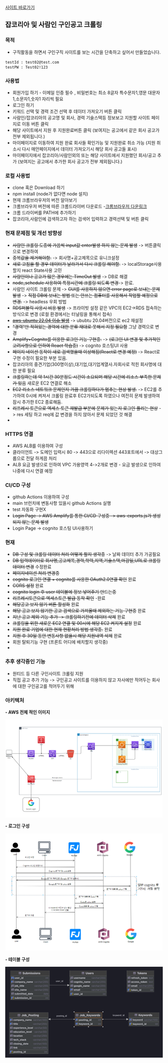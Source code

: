 
[사이트 바로가기](https://findjob.lsapee.com)

## 잡코리아 및 사람인 구인공고 크롤링

### 목적

- 구직활동을 하면서 구인구직 사이트를 보는 시간을 단축하고 싶어서 만들었습니다.

```
testId : test02@test.com
testPW : Test02!123
```

### 사용법
 - 회원가입 하기 - 이메일 인증 필수 , 비밀번호는 최소 8글자 특수문자1,영문 대문자1,소문자1,숫자1 자리씩 필요
 - 로그인 하기
 - 키워드 선택 및 경력 조건 선택 후 데이터 가져오기 버튼 클릭 
 - 사람인/잡코리아의 공고명 및 회사, 경력 기술스택등 정보보고 지원할 사이트 페이지로 이동 버튼 클릭
 - 해당 사이트에서 지원 후 지원완료버튼 클릭 (보여지는 공고에서 같은 회사 공고가 전부 제외됩니다.)
 - 마이페이지로 이동하여 지원 완료 회사들 확인가능 및 지원완료 취소 가능 (지원 취소시 다시 매안페이지에서 데이터 가져오기시 해당 회사 공고들 표시)
 - 마이페이지에서 잡코리아/사람인외의 또는 해당 사이트에서 지원했던 회사/공고 추가 (보여지는 공고에서 추가한 회사 공고가 전부 제외됩니다.)

### 로컬 사용법
 - clone 혹은 Download 하기
 - npm install (node가 없다면 node 설치)
 - 현재 크롬브라우저의 버전 알아보기
 - 크롬브라우저 버전에 따른 크롬드라이버 다운로드 -[크롬브라우저 다운링크](https://chromedriver.chromium.org/downloads/version-selection)
 - 크롬 드라이버를 PATH에 추가하기
 - 잡코리아,사람인에 검색하고자 하는 검색어 입력하고 경력선택 및 버튼 클릭

### 현재 문제점 및 개선 방향성
 
 - ~~사람인 크롤링 도중에 가씀씩 input값 enter발생 하지 않는 문제 발생~~ -> 버튼클릭으로 변경하여
 - ~~중복값을 제거해야함.~~ -> 회사명+공고제목으로 유니크설정 
 - ~~새로 고침을 할 경우 데이터가 날라가서 다시 크롤링 해야함.~~ -> localStorage사용할지 react State사용 고민
 - ~~사람인이나 공고가 많은 경우에는 TimeOut 발생~~ -> DB로 해결
 - ~~node_schedule 사용하여 특정시간에 크롤링 되도록 변경~~-> 완료.
 - 사람인 사이트 크롤링 문제 -> ~~GUI를 사용하지 않으면 error page로 보내는 문제 발생~~ -> ~~직접 DB에 보내는 방법 또는 안쓰는 컴퓨터를 사용해서 작업할 예정으로 변경.~~ -> headless 우회 방법
 - ~~RDS퍼블릭 사용시 비용 발생~~ -> 프라이빗 설정 같은 VPC의 EC2->RDS 접속하는 방식으로 변경 (로컬 환경에서는 터널링을 통해서 접속)
 - ~~[aws-ubuntu 22.04 이슈 발생](https://bugs.launchpad.net/ubuntu/+source/linux-aws/+bug/2058480)~~ -> ububtu 20.04버전으로 ec2 재설정
 - ~~"경력"만 적혀있는 경력에 대한 분류 재대로 못해서 지정 필요함~~ 그냥 경력으로 변경
 - ~~Amplify+Cognito를 이용한 로그인 기능 구현중.~~ -> ~~(로그인 UI 변경 및 추가적인 고려사항으로 인하여 React 학습중)~~ -> cognito 호스팅UI 사용
 - ~~페이지 네이션 동작이 새로 검색했을때 이상해짐(React로 변경 예정)~~ -> React로 구현 수정이 필요한 부분 있음.
 - 잡코리아의 중견기업(300명이상),대기업,대기업계열사.자회사로 적힌 회사명에 대한 분류 필요
 - ~~크롤링하는데 약 1시간 30분정도 시간이 소요되며 해당 시간에 리소스 부족한 문제가 있음~~ 새로운 EC2 연결로 해소
 - ~~EC2 리소스 네트워크 문제인지 가끔 크롤링하다가 멈추는 현상 발생.~~ -> EC2를 추가하여 0시에 켜져서 크롤링 완료후 EC2가되도록 하였으나 여전히 문제 발생하여 잠시 추가한 EC2 종료해둠.
 - ~~리프레시 토큰으로 엑세스 토큰 재발급 부분에 문제가 있는지 로그인 풀리는 현상~~ -> res 세팅 하고 req에 값 변경을 하지 않아서 문제 되었던 것 해결 
 - 
### HTTPS 연결

 - AWS ALB를 이용하여 구성
 - 클라이언트 -> 도메인 입력시 80 -> 443으로 리다이렉션 443포트에서 -> 대상그룹으로 전달 하게끔 처리
 - ALB 요금 발생으로 인하여 VPC 가용영역 4->2개로 변경 - 요금 발생으로 인하여 나중에 다시 연결 예정

### CI/CD 구성

 -  github Actions 이용하여 구성
 -  main 브런치에 변동사항 있을시 github Actions 실행
 -  test 자동화 구현X
 -  ~~Login Page -> AWS Amplify를 통한 CI/CD 구성중 -> aws-exports.js가 생성되지 않는 문제 발생~~
 - Login Page -> cognito 호스팅 UI사용하기

### 현재

- ~~DB 구성 및 크롤링 데이터 처리 어떻게 할지 생각중~~ -> 날짜 데이터 추가 가공필요
- ~~DB 입력데이터로 회사명,공고제목,경력,학력,지역,기술스택,마감일,URL로 크롤링 데이터 변경~~ 수정완료
- ~~페이지네이션 처리 변경중~~
- ~~cognito 로그인 연결 + cognito를 사용한 OAuth2.0연결 확인~~ 완료
- ~~CORS 설정~~ 완료 
- ~~cognito login 후 user 테이블에 정보 넣어주기 만드는중~~
- ~~리프레시토큰으로 엑세스토큰 발급 동작 확인~~ -완료
- ~~해당공고 보지 않기 버튼 활성화~~ 완료
- ~~해당 공고 보지 않기한 공고 검색으로 가져올때 제외하는 기능 구현중~~ 완료
- ~~지난 공고 제외 기능 추가 -> 크롤링하기전에 데이터 삭제~~ 완료
- ~~크롤링을 위한 새로운 EC2 연결 및 00시에 해당 EC2 켜지게 설정~~ 완료 
- ~~지원 완료 기업에 대한 현재 현황처리 방법 생각중.~~ 완료
- ~~지원 후 30일 동안 변동사항 없을시 해당 지원내역 삭제~~ 완료
- 회원 탈퇴기능 구현 (프론트 어디에 배치할지 생각중)
- 

### 추후 생각중인 기능
- 원티드 등 다른 구인사이트 크롤링 지원
- 직접 공고 추가 가능 -> 구인공고 사이트를 이용하지 않고 자사에만 적어두는 회사에 대한 구인공고를 적어두기 위해

### 아키텍처

**- AWS 전체 적인 이미지**

<img src="architecture_images/Aws_act.png">


**- 로그인 구성**

<img src="architecture_images/Login_act.png">

**- 테이블 구성**

<img src="architecture_images/findJob.png">